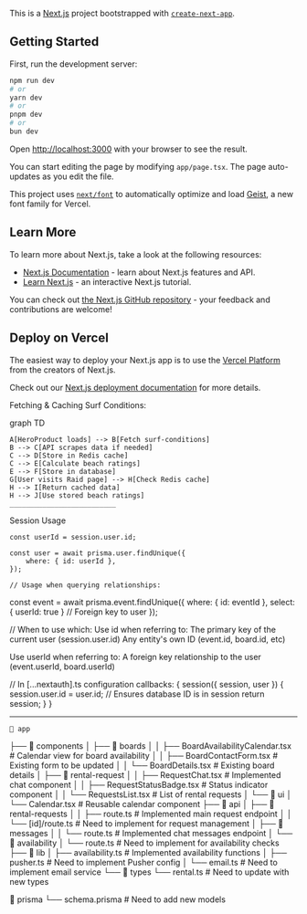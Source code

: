 This is a [Next.js](https://nextjs.org) project bootstrapped with [`create-next-app`](https://nextjs.org/docs/app/api-reference/cli/create-next-app).

## Getting Started

First, run the development server:

```bash
npm run dev
# or
yarn dev
# or
pnpm dev
# or
bun dev
```

Open [http://localhost:3000](http://localhost:3000) with your browser to see the result.

You can start editing the page by modifying `app/page.tsx`. The page auto-updates as you edit the file.

This project uses [`next/font`](https://nextjs.org/docs/app/building-your-application/optimizing/fonts) to automatically optimize and load [Geist](https://vercel.com/font), a new font family for Vercel.

## Learn More

To learn more about Next.js, take a look at the following resources:

- [Next.js Documentation](https://nextjs.org/docs) - learn about Next.js features and API.
- [Learn Next.js](https://nextjs.org/learn) - an interactive Next.js tutorial.

You can check out [the Next.js GitHub repository](https://github.com/vercel/next.js) - your feedback and contributions are welcome!

## Deploy on Vercel

The easiest way to deploy your Next.js app is to use the [Vercel Platform](https://vercel.com/new?utm_medium=default-template&filter=next.js&utm_source=create-next-app&utm_campaign=create-next-app-readme) from the creators of Next.js.

Check out our [Next.js deployment documentation](https://nextjs.org/docs/app/building-your-application/deploying) for more details.


Fetching & Caching Surf Conditions:

graph TD

    A[HeroProduct loads] --> B[Fetch surf-conditions]
    B --> C[API scrapes data if needed]
    C --> D[Store in Redis cache]
    C --> E[Calculate beach ratings]
    E --> F[Store in database]
    G[User visits Raid page] --> H[Check Redis cache]
    H --> I[Return cached data]
    H --> J[Use stored beach ratings]
    __________________________

 Session Usage 

    const userId = session.user.id;

    const user = await prisma.user.findUnique({
        where: { id: userId },
    });

    // Usage when querying relationships:
const event = await prisma.event.findUnique({
  where: { id: eventId },
  select: { userId: true } // Foreign key to user
});

// 
When to use which:
Use id when referring to:
The primary key of the current user (session.user.id)
Any entity's own ID (event.id, board.id, etc)

Use userId when referring to:
A foreign key relationship to the user (event.userId, board.userId)

// In [...nextauth].ts configuration
callbacks: {
  session({ session, user }) {
    session.user.id = user.id; // Ensures database ID is in session
    return session;
  }
}
__________________________
    
    📁 app
├── 📁 components
│   ├── 📁 boards
│   │   ├── BoardAvailabilityCalendar.tsx    # Calendar view for board availability
│   │   ├── BoardContactForm.tsx             # Existing form to be updated
│   │   └── BoardDetails.tsx                 # Existing board details
│   ├── 📁 rental-request
│   │   ├── RequestChat.tsx                  # Implemented chat component
│   │   ├── RequestStatusBadge.tsx           # Status indicator component
│   │   └── RequestsList.tsx                 # List of rental requests
│   └── 📁 ui
│       └── Calendar.tsx                     # Reusable calendar component
├── 📁 api
│   ├── 📁 rental-requests
│   │   ├── route.ts                         # Implemented main request endpoint
│   │   └── [id]/route.ts                    # Need to implement for request management
│   ├── 📁 messages
│   │   └── route.ts                         # Implemented chat messages endpoint
│   └── 📁 availability
│       └── route.ts                         # Need to implement for availability checks
├── 📁 lib
│   ├── availability.ts                      # Implemented availability functions
│   ├── pusher.ts                           # Need to implement Pusher config
│   └── email.ts                            # Need to implement email service
└── 📁 types
    └── rental.ts                           # Need to update with new types

📁 prisma
└── schema.prisma                           # Need to add new models